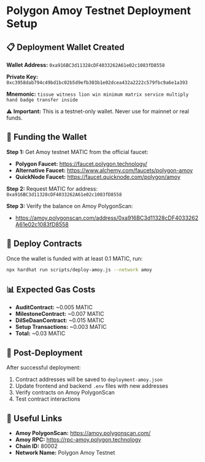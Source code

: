 # Polygon Amoy Testnet Deployment Setup

## 📋 Deployment Wallet Created

**Wallet Address:** `0xa916BC3d11328cDF4033262A61e02c1083fD8558`

**Private Key:** `0xc3958dab794c49bd1bc02b5d9efb303b1e02dcea432a2222c579fbc9a6e1a393`

**Mnemonic:** `tissue witness lion win minimum matrix service multiply hand badge transfer inside`

⚠️ **Important:** This is a testnet-only wallet. Never use for mainnet or real funds.

## 🚰 Funding the Wallet

**Step 1:** Get Amoy testnet MATIC from the official faucet:
- **Polygon Faucet:** https://faucet.polygon.technology/
- **Alternative Faucet:** https://www.alchemy.com/faucets/polygon-amoy
- **QuickNode Faucet:** https://faucet.quicknode.com/polygon/amoy

**Step 2:** Request MATIC for address: `0xa916BC3d11328cDF4033262A61e02c1083fD8558`

**Step 3:** Verify the balance on Amoy PolygonScan:
- https://amoy.polygonscan.com/address/0xa916BC3d11328cDF4033262A61e02c1083fD8558

## 🚀 Deploy Contracts

Once the wallet is funded with at least 0.1 MATIC, run:

```bash
npx hardhat run scripts/deploy-amoy.js --network amoy
```

## 📊 Expected Gas Costs

- **AuditContract:** ~0.005 MATIC
- **MilestoneContract:** ~0.007 MATIC  
- **DilSeDaanContract:** ~0.015 MATIC
- **Setup Transactions:** ~0.003 MATIC
- **Total:** ~0.03 MATIC

## 📝 Post-Deployment

After successful deployment:

1. Contract addresses will be saved to `deployment-amoy.json`
2. Update frontend and backend `.env` files with new addresses
3. Verify contracts on Amoy PolygonScan
4. Test contract interactions

## 🔗 Useful Links

- **Amoy PolygonScan:** https://amoy.polygonscan.com/
- **Amoy RPC:** https://rpc-amoy.polygon.technology
- **Chain ID:** 80002
- **Network Name:** Polygon Amoy Testnet
